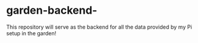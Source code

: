 # garden-backend-
This repository will serve as the backend for all the data provided by my Pi setup in the garden!

